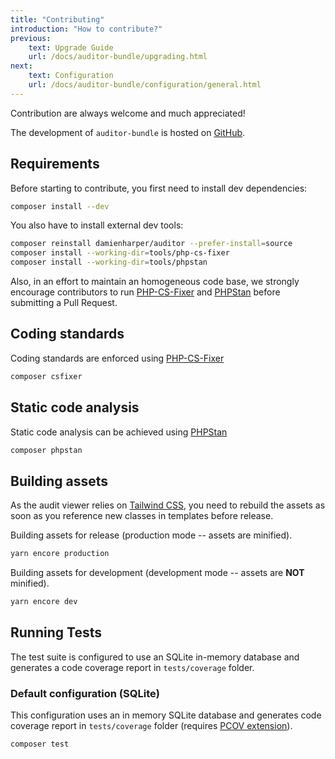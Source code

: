 ```yaml
---
title: "Contributing"
introduction: "How to contribute?"
previous:
    text: Upgrade Guide
    url: /docs/auditor-bundle/upgrading.html
next:
    text: Configuration
    url: /docs/auditor-bundle/configuration/general.html
---
```


Contribution are always welcome and much appreciated!

The development of `auditor-bundle` is hosted on [GitHub](https://github.com/DamienHarper/auditor-bundle).

## Requirements
Before starting to contribute, you first need to install dev dependencies:

```bash
composer install --dev
```

You also have to install external dev tools:

```bash
composer reinstall damienharper/auditor --prefer-install=source
composer install --working-dir=tools/php-cs-fixer
composer install --working-dir=tools/phpstan
```

Also, in an effort to maintain an homogeneous code base, we strongly encourage contributors
to run [PHP-CS-Fixer](https://github.com/FriendsOfPHP/PHP-CS-Fixer) and [PHPStan](https://github.com/phpstan/phpstan)
before submitting a Pull Request.


## Coding standards
Coding standards are enforced using [PHP-CS-Fixer](https://github.com/FriendsOfPHP/PHP-CS-Fixer)

```bash
composer csfixer
```


## Static code analysis
Static code analysis can be achieved using [PHPStan](https://github.com/phpstan/phpstan)

```bash
composer phpstan
```


## Building assets
As the audit viewer relies on [Tailwind CSS](https://tailwindcss.com), you need to rebuild the assets as soon as 
you reference new classes in templates before release.

Building assets for release (production mode -- assets are minified).
```bash
yarn encore production
```

Building assets for development (development mode -- assets are **NOT** minified).
```bash
yarn encore dev
```


## Running Tests
The test suite is configured to use an SQLite in-memory database and generates
a code coverage report in `tests/coverage` folder.


### Default configuration (SQLite)
This configuration uses an in memory SQLite database and generates code coverage report
in `tests/coverage` folder (requires [PCOV extension](https://github.com/krakjoe/pcov)).

```bash
composer test
```
